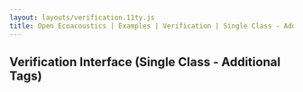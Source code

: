 ```yaml
---
layout: layouts/verification.11ty.js
title: Open Ecoacoustics | Examples | Verification | Single Class - Additional Tags
---
```


<h2 class="grid-title">Verification Interface (Single Class - Additional Tags)</h2>

<oe-verification-grid id="verification-grid" grid-size="8">
  <oe-verification verified="true" shortcut="H" additional-tags="adult"></oe-verification>
  <oe-verification verified="true" shortcut="J" additional-tags="juvenile"></oe-verification>
  <oe-verification verified="true" shortcut="K" additional-tags="fledgeling"></oe-verification>
  <oe-verification verified="false" shortcut="L"></oe-verification>

  <oe-data-source slot="data-source" for="verification-grid" src="/public/kaleidoscope.csv" local></oe-data-source>
</oe-verification-grid>
